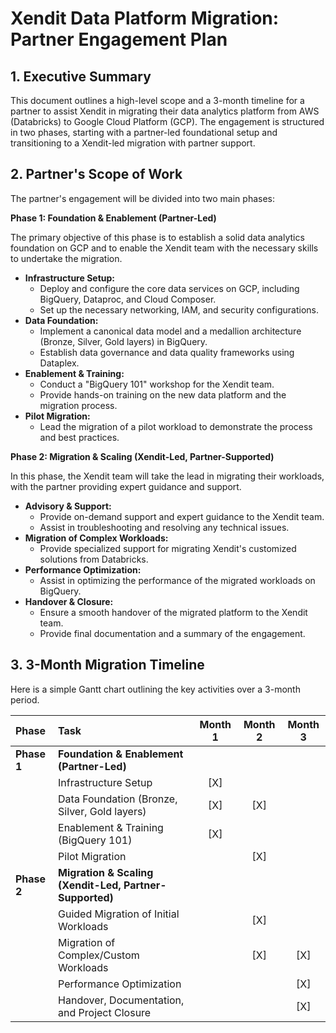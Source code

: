 # Xendit Data Platform Migration: Partner Engagement Plan

## 1. Executive Summary

This document outlines a high-level scope and a 3-month timeline for a partner to assist Xendit in migrating their data analytics platform from AWS (Databricks) to Google Cloud Platform (GCP). The engagement is structured in two phases, starting with a partner-led foundational setup and transitioning to a Xendit-led migration with partner support.

## 2. Partner's Scope of Work

The partner's engagement will be divided into two main phases:

**Phase 1: Foundation & Enablement (Partner-Led)**

The primary objective of this phase is to establish a solid data analytics foundation on GCP and to enable the Xendit team with the necessary skills to undertake the migration.

*   **Infrastructure Setup:**
    *   Deploy and configure the core data services on GCP, including BigQuery, Dataproc, and Cloud Composer.
    *   Set up the necessary networking, IAM, and security configurations.
*   **Data Foundation:**
    *   Implement a canonical data model and a medallion architecture (Bronze, Silver, Gold layers) in BigQuery.
    *   Establish data governance and data quality frameworks using Dataplex.
*   **Enablement & Training:**
    *   Conduct a "BigQuery 101" workshop for the Xendit team.
    *   Provide hands-on training on the new data platform and the migration process.
*   **Pilot Migration:**
    *   Lead the migration of a pilot workload to demonstrate the process and best practices.

**Phase 2: Migration & Scaling (Xendit-Led, Partner-Supported)**

In this phase, the Xendit team will take the lead in migrating their workloads, with the partner providing expert guidance and support.

*   **Advisory & Support:**
    *   Provide on-demand support and expert guidance to the Xendit team.
    *   Assist in troubleshooting and resolving any technical issues.
*   **Migration of Complex Workloads:**
    *   Provide specialized support for migrating Xendit's customized solutions from Databricks.
*   **Performance Optimization:**
    *   Assist in optimizing the performance of the migrated workloads on BigQuery.
*   **Handover & Closure:**
    *   Ensure a smooth handover of the migrated platform to the Xendit team.
    *   Provide final documentation and a summary of the engagement.

## 3. 3-Month Migration Timeline

Here is a simple Gantt chart outlining the key activities over a 3-month period.

| Phase | Task | Month 1 | Month 2 | Month 3 |
| :--- | :--- | :---: | :---: | :---: |
| **Phase 1** | **Foundation & Enablement (Partner-Led)** | | | |
| | Infrastructure Setup | [X] | | |
| | Data Foundation (Bronze, Silver, Gold layers) | [X] | [X] | |
| | Enablement & Training (BigQuery 101) | [X] | | |
| | Pilot Migration | | [X] | |
| **Phase 2**| **Migration & Scaling (Xendit-Led, Partner-Supported)** | | | |
| | Guided Migration of Initial Workloads | | [X] | |
| | Migration of Complex/Custom Workloads | | [X] | [X] |
| | Performance Optimization | | | [X] |
| | Handover, Documentation, and Project Closure | | | [X] |

